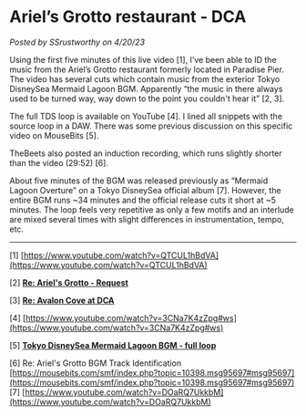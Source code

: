 # Ariel’s Grotto restaurant - DCA

*Posted by SSrustworthy on 4/20/23*

Using the first five minutes of this live video [1], I’ve been able to ID the music from the Ariel’s Grotto restaurant formerly located in Paradise Pier. The video has several cuts which contain music from the exterior Tokyo DisneySea Mermaid Lagoon BGM. Apparently “the music in there always used to be turned way, way down to the point you couldn't hear it” [2, 3].

The full TDS loop is available on YouTube [4]. I lined all snippets with the source loop in a DAW. There was some previous discussion on this specific video on MouseBits [5].

TheBeets also posted an induction recording, which runs slightly shorter than the video (29:52) [6].

About five minutes of the BGM was released previously as “Mermaid Lagoon Overture” on a Tokyo DisneySea official album [7]. However, the entire BGM runs ~34 minutes and the official release cuts it short at ~5 minutes. The loop feels very repetitive as only a few motifs and an interlude are mixed several times with slight differences in instrumentation, tempo, etc.

---

[1] [https://www.youtube.com/watch?v=QTCUL1hBdVA](https://www.youtube.com/watch?v=QTCUL1hBdVA)

[2] [**Re: Ariel's Grotto - Request**](https://mousebits.com/smf/index.php?topic=8264.msg76329#msg76329)

[3] [**Re: Avalon Cove at DCA**](https://mousebits.com/smf/index.php?topic=7070.msg60088#msg60088)

[4] [https://www.youtube.com/watch?v=3CNa7K4zZpg#ws](https://www.youtube.com/watch?v=3CNa7K4zZpg#ws)

[5] [**Tokyo DisneySea Mermaid Lagoon BGM - full loop**](https://mousebits.com/smf/index.php?topic=8868.msg84747#msg84747)

[6] Re: Ariel's Grotto BGM Track Identification
[https://mousebits.com/smf/index.php?topic=10398.msg95697#msg95697](https://mousebits.com/smf/index.php?topic=10398.msg95697#msg95697)
[7] [https://www.youtube.com/watch?v=DOaRQ7UkkbM](https://www.youtube.com/watch?v=DOaRQ7UkkbM)